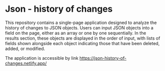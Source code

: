 # Json - history of changes

This repository contains a single-page application designed to analyze the history of changes to JSON objects. Users can
input JSON objects into a field on the page, either as an array or one by one sequentially. In the results section,
these objects are displayed in the order of input, with lists of fields shown alongside each object indicating those
that have been deleted, added, or modified.

The application is accessible by link https://json-history-of-changes.netlify.app/